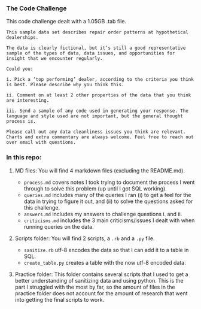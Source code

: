 ### The Code Challenge
This code challenge dealt with a 1.05GB .tab file.

```
This sample data set describes repair order patterns at hypothetical dealerships.

The data is clearly fictional, but it’s still a good representative sample of the types of data, data issues, and opportunities for insight that we encounter regularly.

Could you:

i. Pick a ‘top performing’ dealer, according to the criteria you think is best. Please describe why you think this.

ii. Comment on at least 2 other properties of the data that you think are interesting.

iii. Send a sample of any code used in generating your response. The language and style used are not important, but the general thought process is.

Please call out any data cleanliness issues you think are relevant. Charts and extra commentary are always welcome. Feel free to reach out over email with questions.
```

### In this repo:
  1. MD files:
    You will find 4 markdown files (excluding the README.md).
      - `process.md` covers notes I took trying to document the process I went through to solve this problem (up until I got SQL working).
      - `queries.md` includes many of the queries I ran (i) to get a feel for the data in trying to figure it out, and (ii) to solve the questions asked for this challenge.
      - `answers.md` includes my answers to challenge questions i. and ii.
      - `criticisms.md` includes the 3 main criticisms/issues I dealt with when running queries on the data.

  2. Scripts folder:
    You will find 2 scripts, a `.rb` and a `.py` file.
      - `sanitize.rb` utf-8 encodes the data so that I can add it to a table in SQL.
      - `create_table.py` creates a table with the now utf-8 encoded data.

  3. Practice folder:
    This folder contains several scripts that I used to get a better understanding of sanitizing data and using python. This is the part I struggled with the most by far, so the amount of files in the practice folder does not account for the amount of research that went into getting the final scripts to work.
